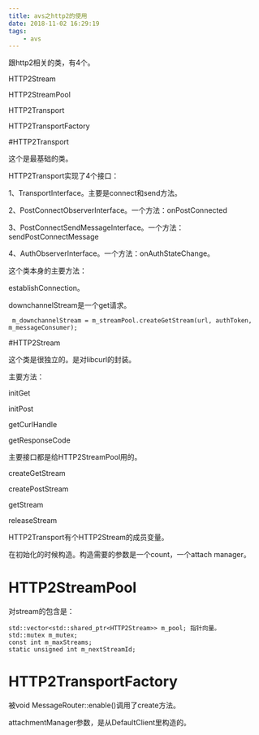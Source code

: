 ```yaml
---
title: avs之http2的使用
date: 2018-11-02 16:29:19
tags:
	- avs
---
```




跟http2相关的类，有4个。

HTTP2Stream

HTTP2StreamPool

HTTP2Transport

HTTP2TransportFactory



#HTTP2Transport

这个是最基础的类。

HTTP2Transport实现了4个接口：

1、TransportInterface。主要是connect和send方法。

2、PostConnectObserverInterface。一个方法：onPostConnected

3、PostConnectSendMessageInterface。一个方法：sendPostConnectMessage

4、AuthObserverInterface。一个方法：onAuthStateChange。

这个类本身的主要方法：

establishConnection。



downchannelStream是一个get请求。

```
 m_downchannelStream = m_streamPool.createGetStream(url, authToken, m_messageConsumer);
```



#HTTP2Stream

这个类是很独立的。是对libcurl的封装。

主要方法：

initGet

initPost

getCurlHandle

getResponseCode

主要接口都是给HTTP2StreamPool用的。

createGetStream

createPostStream

getStream

releaseStream



HTTP2Transport有个HTTP2Stream的成员变量。

在初始化的时候构造。构造需要的参数是一个count，一个attach manager。



# HTTP2StreamPool

对stream的包含是：

```
std::vector<std::shared_ptr<HTTP2Stream>> m_pool; 指针向量。
std::mutex m_mutex;
const int m_maxStreams;
static unsigned int m_nextStreamId;
```



# HTTP2TransportFactory

被void MessageRouter::enable()调用了create方法。

attachmentManager参数，是从DefaultClient里构造的。

